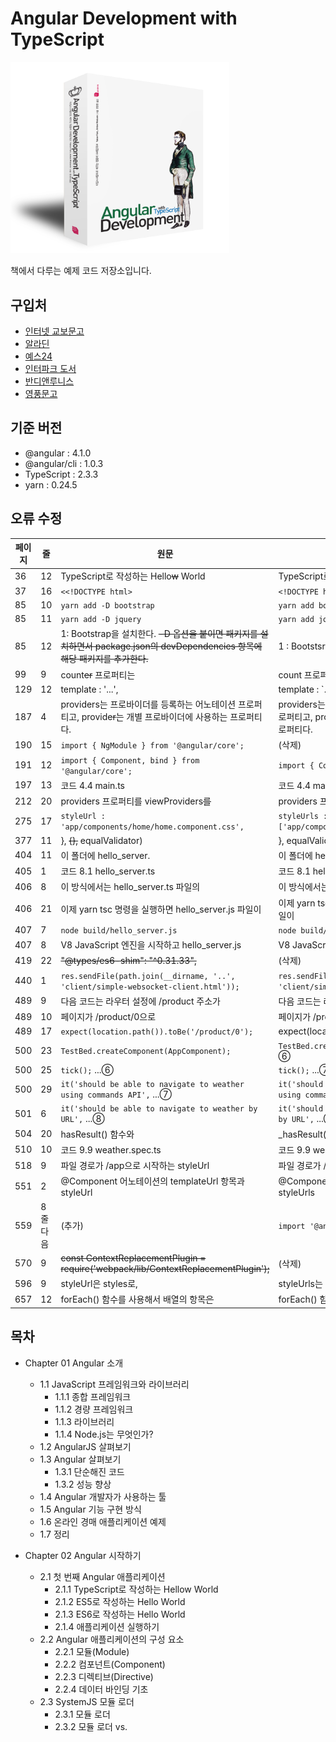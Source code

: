 # Angular Development with TypeScript
<img src="cover_3D.png" width="350">

책에서 다루는 예제 코드 저장소입니다.

## 구입처
- [인터넷 교보문고](http://www.kyobobook.co.kr/product/detailViewKor.laf?ejkGb=KOR&mallGb=KOR&barcode=9791186710159&orderClick=LEA&Kc=)
- [알라딘](http://www.aladin.co.kr/shop/wproduct.aspx?ItemId=110998774)
- [예스24](http://www.yes24.com/24/goods/42474040?scode=032&OzSrank=5)
- [인터파크 도서](http://book.interpark.com/product/BookDisplay.do?_method=detail&sc.shopNo=0000400000&sc.prdNo=268004646&sc.saNo=003002001&bid1=search&bid2=product&bid3=title&bid4=001)
- [반디앤루니스](http://www.bandinlunis.com/front/product/detailProduct.do?prodId=4076746)
- [영풍문고](http://www.ypbooks.co.kr/book.yp?bookcd=100783703)

## 기준 버전
- @angular : 4.1.0
- @angular/cli : 1.0.3
- TypeScript : 2.3.3
- yarn : 0.24.5

## 오류 수정
페이지 | 줄 | 원문 | 수정
--- | --- | --- | ---
36 | 12 | TypeScript로 작성하는 Hello~~w~~ World | TypeScript로 작성하는 Hello World
37 | 16 | `<<!DOCTYPE html>` | `<!DOCTYPE html>`
85 | 10 | `yarn add -D bootstrap` | `yarn add bootstrap`
85 | 11 | `yarn add -D jquery` | `yarn add jquery`
85 | 12 | 1: Bootstrap을 설치한다. ~~-D 옵션을 붙이면 패키지를 설치하면서 package.json의 devDependencies 항목에 해당 패키지를 추가한다.~~ | 1 : Bootstsrap을 설치한다.
99 | 9 | count~~er~~ 프로퍼티는 | count 프로퍼티는
129 | 12 | template : '...', | template : \`...\`,
187 | 4 | providers는 프로바이더를 등록하는 어노테이션 프로퍼티고, provide~~r~~는 개별 프로바이더에 사용하는 프로퍼티다. | providers는 프로바이더를 등록하는 어노테이션 프로퍼티고, provide는 개별 프로바이더에 사용하는 프로퍼티다.
190 | 15 | `import { NgModule } from '@angular/core';` | (삭제)
191 | 12 | `import { Component, bind } from '@angular/core';`  | `import { Component } from '@angular/core';`
197 | 13 | 코드 4.4 main.ts | 코드 4.4 main-change-provider.ts
212 | 20 | providers 프로퍼티를 viewProviders~~를~~ | providers 프로퍼티를 viewProviders로
275 | 17 | `styleUrl : 'app/components/home/home.component.css',` | `styleUrls : ['app/components/home/home.component.css'],`
377 | 11 | }, ~~{},~~ equalValidator) | }, equalValidator)
404 | 11 | 이 폴더에 hello_server. | 이 폴더에 hello-server.
405 | 1 | 코드 8.1 hello_server.ts | 코드 8.1 hello-server.ts
406 | 8 | 이 방식에서는 hello_server.ts 파일의 | 이 방식에서는 hello-server.ts 파일의
406 | 21 | 이제 yarn tsc 명령을 실행하면 hello_server.js 파일이 | 이제 yarn tsc 명령을 실행하면 hello-server.js 파일이
407 | 7 | `node build/hello_server.js` | `node build/hello-server.js`
407 | 8 | V8 JavaScript 엔진을 시작하고 hello_server.js | V8 JavaScript 엔진을 시작하고 hello-server.js
419 | 22 | ~~"@types/es6-shim": "^0.31.33",~~ | (삭제)
440 | 1 | `res.sendFile(path.join(__dirname, '..', 'client/simple-websocket-client.html'));` | `res.sendFile(path.resolve(__dirname, '..', 'client/simple-websocket-client.html'));`
489 | 9 | 다음 코드는 라우터 설정에 /product 주소가 | 다음 코드는 라우터 설정에 /products 주소가
489 | 10 | 페이지가 /product/0으로 | 페이지가 /products/0으로
489 | 17 | `expect(location.path()).toBe('/product/0');` | expect(location.path()).toBe('/products/0');
500 | 23 | `TestBed.createComponent(AppComponent);` | `TestBed.createComponent(AppComponent);` ... ⑥
500 | 25 | `tick();` ...⑥ | `tick();` ...⑦
500 | 29 | `it('should be able to navigate to weather using commands API',` ...⑦ | `it('should be able to navigate to weather using commands API',` ...⑧
501 | 6 | `it('should be able to navigate to weather by URL',` ...⑧ | `it('should be able to navigate to weather by URL',` ...⑨
504 | 20 | hasResult() 함수와 | _hasResult() 함수와
510 | 10 | 코드 9.9 weather.spec.ts | 코드 9.9 weather.component.spec.ts
518 | 9 | 파일 경로가 /app으로 시작하는 styleUrl | 파일 경로가 /app으로 시작하는 styleUrls
551 | 2 | @Component 어노테이션의 templateUrl 항목과 styleUrl | @Component 어노테이션의 templateUrl 항목과 styleUrls
559 | 8줄 다음 | (추가) | `import '@angular/platform-browser`;
570 | 9 | ~~const ContextReplacementPlugin = require('webpack/lib/ContextReplacementPlugin');~~ | (삭제)
596 | 9 | styleUrl은 styles로, | styleUrls는 styles로
657 | 12 | forEach() 함수를 사용해서 배열의 항목~~은~~ | forEach() 함수를 사용해서 배열의 항목**을**

## 목차
- Chapter 01 Angular 소개
    - 1.1 JavaScript 프레임워크와 라이브러리
        - 1.1.1 종합 프레임워크
        - 1.1.2 경량 프레임워크
        - 1.1.3 라이브러리 
        - 1.1.4 Node.js는 무엇인가?
    - 1.2 AngularJS 살펴보기
    - 1.3 Angular 살펴보기
        - 1.3.1 단순해진 코드
        - 1.3.2 성능 향상
    - 1.4 Angular 개발자가 사용하는 툴
    - 1.5 Angular 기능 구현 방식
    - 1.6 온라인 경매 애플리케이션 예제
    - 1.7 정리
  
- Chapter 02 Angular 시작하기
    - 2.1 첫 번째 Angular 애플리케이션
        - 2.1.1 TypeScript로 작성하는 Hellow World
        - 2.1.2 ES5로 작성하는 Hello World
        - 2.1.3 ES6로 작성하는 Hello World
        - 2.1.4 애플리케이션 실행하기
    - 2.2 Angular 애플리케이션의 구성 요소
        - 2.2.1 모듈(Module)
        - 2.2.2 컴포넌트(Component)
        - 2.2.3 디렉티브(Directive)
        - 2.2.4 데이터 바인딩 기초
    - 2.3 SystemJS 모듈 로더
        - 2.3.1 모듈 로더
        - 2.3.2 모듈 로더 vs. <script> 태그
        - 2.3.3 SystemJS 시작하기
    - 2.4 패키지 매니저 선택하기
        - 2.4.1 npm과 jspm 비교
        - 2.4.2 npm vs. yarn
        - 2.4.3 yarn으로 Angular 프로젝트 시작하기
    - 2.5 실습 : 온라인 경매 애플리케이션
        - 2.5.1 프로젝트 설정
        - 2.5.2 첫 페이지 구성하기
        - 2.5.3 온라인 경매 애플리케이션 실행하기
    - 2.6 정리

- Chapter 03 라우터로 내비게이션 구현하기
    - 3.1 라우터
        - 3.1.1 위치 정책(Location strategy)
        - 3.1.2 라우터 구성 요소
        - 3.1.3 navigate( ) 함수 사용하기
    - 3.2 라우터로 데이터 전달하기
        - 3.2.1 ActivatedRoute에서 라우팅 인자 추출하기
        - 3.2.2 라우터로 정적 데이터 전달하기
    - 3.3 자식 라우팅
    - 3.4 라우팅 가드(Route Guards)
    - 3.5 라우팅 영역 여러 개 만들기
    - 3.6 모듈 단위로 앱 나누기
    - 3.7 모듈 지연 로딩
    - 3.8 실습 : 내비게이션 추가하기
        - 3.8.1 ProductDetailComponent 만들기
        - 3.8.2 HomeComponent 만들기
        - 3.8.3 ApplicationComponent 정리하기
        - 3.8.4 ProductComponent에 RouterLink 추가하기
        - 3.8.5 루트 모듈에 라우팅 추가하기
        - 3.8.6 애플리케이션 실행하기
    - 3.9 정리

- Chapter 04 의존성 주입
    - 4.1 의존성 주입과 제어권 역전
        - 4.1.1 의존성 주입 패턴
        - 4.1.2 제어권 역전 패턴
        - 4.1.3 의존성 주입의 장점
    - 4.2 인젝터와 프로바이더
        - 4.2.1 프로바이더 등록하기
    - 4.3 의존성 주입 예제
        - 4.3.1 상품 서비스 주입하기
        - 4.3.2 HTTP 서비스 주입하기
    - 4.4 프로바이더 변경하기
        - 4.4.1 프로바이더에 useFactory와 useValue 사용하기
        - 4.4.2 불투명 토큰(OpaqueToken) 사용하기
    - 4.5 인젝터의 계층 구조
        - 4.5.1 viewProviders
    - 4.6 실습 : 의존성 주입 패턴 확인하기
        - 4.6.1 라우터 인자를 상품의 ID로 수정하기
        - 4.6.2  ProductDetailComponent 수정하기
    - 4.7 정리

- Chapter 05 바인딩, 옵저버블, 파이프
    - 5.1 데이터 바인딩
        - 5.1.1 이벤트 바인딩
        - 5.1.2 프로퍼티 바인딩, 어트리뷰트 바인딩
        - 5.1.3 템플릿 바인딩
        - 5.1.4 양방향 데이터 바인딩
    - 5.2 반응형 프로그래밍과 옵저버블
        - 5.2.1 옵저버와 옵저버블이 무엇인가?
        - 5.2.2 옵저버블 이벤트 스트림
        - 5.2.3 옵저버블 취소하기
    - 5.3 파이프
        - 5.3.1 커스텀 파이프
    - 5.4 실습 : 상품 필터링
        - 5.4.1 프로젝트에 FormModule 추가하기
        - 5.4.2 커스텀 파이프 정의하기
        - 5.4.3 SearchComponent 수정하기
        - 5.4.4 HomeComponent 수정하기
        - 5.4.5 AppModule 수정하기
        - 5.4.6 경매 애플리케이션 실행하기
    - 5.5 정리

- Chapter 06 컴포넌트 통신
	- 6.1 컴포넌트끼리 통신하기
		- 6.1.1 입력 프로퍼티와 출력 프로퍼티
		- 6.1.2 중개자 패턴
		- 6.1.3 프로젝션
	- 6.2 컴포넌트 생명주기
		- 6.2.1 ngOnChanges( ) 함수 사용하기
	- 6.3 변화 감지기 동작 원리
	- 6.4 자식 컴포넌트의 API 직접 실행하기
	- 6.5 실습 : 별점 기능 추가하기
		- 6.5.1 StarsComponent 클래스 코드 수정하기
		- 6.5.2 StarsComponent 템플릿 수정하기
		- 6.5.3 ProductDetailComponent 템플릿 수정하기
		- 6.5.4 ProductDetailComponent 클래스 코드 수정하기
		- 6.5.5 AppModule 수정하기
	- 6.6 정리

- Chapter 07 폼 처리하기
	- 7.1 HTML 폼
		- 7.1.1 HTML 표준 폼
		- 7.1.2 Angular 폼
	- 7.2 템플릿 기반 폼
		- 7.2.1 템플릿 기반 폼에 사용하는 디렉티브
		- 7.2.2 HTML 폼에 적용하기
	- 7.3 반응형 폼
		- 7.3.1 폼 모델
		- 7.3.2 폼 디렉티브
		- 7.3.3 예제 폼 리팩토링
		- 7.3.4 FormBuilder 사용하기
	- 7.4 폼 유효성 검사
		- 7.4.1 반응형 폼 유효성 검사
	- 7.5 실습 : 검색 폼에 유효성 검사 추가하기
		- 7.5.1 SearchComponent에 카테고리 목록 추가하기
		- 7.5.2 폼 모델 만들기
		- 7.5.3 템플릿 수정하기
		- 7.5.4 onSearch( ) 함수 구현하기
		- 7.5.5 애플리케이션 실행하기
	- 7.6 정리

- Chapter08 서버와 데이터 주고받기
	- 8.1 Http 객체
	- 8.2 Node.js와 TypeScript로 웹 서버 만들기
		- 8.2.1 간단한 웹 서버 만들기
		- 8.2.2 JSON 데이터 제공하기
		- 8.2.3 TypeScript로 실시간 변환하고 로드하기
		- 8.2.4 상품 정보를 제공하는 RESTful API 추가하기
	- 8.3 Angular와 Node.js 연동하기
		- 8.3.1 정적 리소스(Static resources) 제공하기
		- 8.3.2 클라이언트 환경 설정
		- 8.3.3 HTTP GET 요청하기
		- 8.3.4 AsyncPipe 
		- 8.3.5 서비스에 HTTP 주입하기
	- 8.4 웹소켓 사용하기
		- 8.4.1 Node.js 서버에서 데이터 푸시하기
		- 8.4.2 웹소켓을 옵저버블로 만들기
	- 8.5 실습 : 상품 검색과 입찰 알림 구현하기
		- 8.5.1 HTTP 서버 구현하기
		- 8.5.2 상품 검색 기능 구현하기
		- 8.5.3 웹소켓으로 입찰 알림 보내기
	- 8.6 정리

- Chapter09 유닛 테스트
	- 9.1 Jasmine 프레임워크
		- 9.1.1 무엇을 테스트할 것인가
		- 9.1.2 Jasmine 설치하기
	- 9.2 Angular 테스트 라이브러리
		- 9.2.1 서비스 테스트
		- 9.2.2 라우터 테스트
		- 9.2.3 컴포넌트 테스트
	- 9.3 날씨 애플리케이션 테스트
		- 9.3.1 프로젝트 설정
		- 9.3.2 라우터 테스트
		- 9.3.3 서비스 테스트
		- 9.3.4 컴포넌트 테스트
	- 9.4 Karma 테스트 러너 실행하기
	- 9.5 실습 : 유닛 테스트 적용하기
		- 9.5.1 ApplicationComponent 테스트 코드
		- 9.5.2 ProductService 테스트 코드
		- 9.5.3 StarsComponent 테스트 코드
		- 9.5.4 테스트 실행
	- 9.6 정리
	
- Chapter10 번들링, 배포
	- 10.1 Webpack 살펴보기
		- 10.1.1 Webpack 시작하기
		- 10.1.2 Webpack 로더
		- 10.1.3 Webpack 플러그인
	- 10.2 Webpack 기본 설정
		- 10.2.1 yarn build
		- 10.2.2 yarn start
	- 10.3 개발용 설정과 운영용 설정 분리하기
		- 10.3.1 package.json 설정
		- 10.3.2 환경변수 설정
		- 10.3.3 Webpack 설정
		- 10.3.4 Angular 애플리케이션에 Node.js 환경 변수 전달하기
		- 10.3.5 실행하기
	- 10.4 Angular CLI
		- 10.4.1 Angular CLI로 프로젝트 생성하기
		- 10.4.2 Angular CLI 커맨드
	- 10.5 실습 1 : Webpack 적용하기
		- 10.5.1 서버 수정하기
		- 10.5.2 클라이언트 수정하기
		- 10.5.3 Karma 테스트 설정하기
		- 10.5.4 운영용으로 빌드하고 배포하기
	- 10.6 실습 2 : Angular CLI로 리팩토링하기
		- 10.6.1 프로젝트 생성하기
		- 10.6.2 컴포넌트 생성하기
		- 10.6.3 라우터 연결하기
		- 10.6.4 서비스 생성하기
		- 10.6.5 서드 파티 라이브러리 사용하기
		- 10.6.6 테스트 스펙 수정하기
		- 10.6.7 빌드, 배포하기
	- 10.7 정리


- appendix A ECMAScript 6
	- A.1 예제 코드 실행하기
	- A.2 템플릿 리터럴
	- A.3 옵션 인자와 인자 기본값
	- A.4 변수 스코프
	- A.5 화살표 함수 표현식과 this
	- A.6 forEach( ), for-in, for-of
	- A.7 클래스와 상속
	- A.8 프로미스로 비동기 작업 처리하기
	- A.9 모듈

- appendix B TypeScript
	- B.1 Angular 애플리케이션은 왜 TypeScript로 작성할까?
	- B.2 트랜스파일러의 역할
	- B.3 TypeScript 시작하기
		- B.3.1 TypeScript 설치하고 실행하기
	- B.4 JavaScript의 상위 집합
	- B.5 타입 지정
		- B.5.1 함수
		- B.5.2 인자 기본값
		- B.5.3 옵션 인자
		- B.5.4 화살표 함수 표현식
	- B.6 클래스
		- B.6.1 접근 제한자
		- B.6.2 메소드
		- B.6.3 상속
	- B.7 제네릭(Generics)
	- B.8 인터페이스(Interfaces)
		- B.8.1 커스텀 타입으로 사용하기
		- B.8.2 추상 클래스로 사용하기
		- B.8.3 실행할 수 있는 인터페이스
	- B.9 클래스 메타데이터 추가하기, 어노테이션
	- B.10 타입 정의 파일
	- B.11 TypeScript & Angular 개발 단계 훑어보기